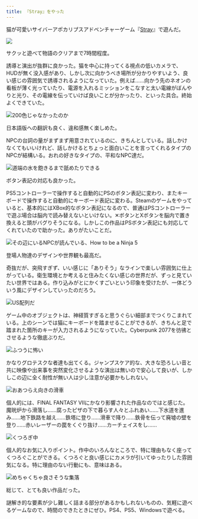 ```yaml
---
title: 『Stray』をやった
---
```

猫が可愛いサイバーアポカリプスアドベンチャーゲーム『[Stray](https://store.steampowered.com/app/1332010/Stray/?l=japanese)』で遊んだ。

![](https://lh5.googleusercontent.com/LZgKAH-l0GbjWCW3WmnCkZwpNlFOAQ2vbEdSjLuB08a4svIwqQ3Nupc6ln3-BcYhBzZx6d2phZi7APL7K53vAjxZ3Dk32a4LL-r4x83QtJwdd62HB0ejXsnltYmq9hu0aK7kx3MtMbNl-s6OVozruAE)

サクッと遊べて物語のクリアまで7時間程度。

誘導と演出が抜群に良かった。猫を中心に持ってくる視点の低いカメラで、HUDが無く没入感があり、しかし次に向かうべき場所が分かりやすいよう、良い感じの雰囲気で誘導されるようになっていた。例えば……向かう先のネオンの看板が薄く光っていたり、電源を入れるミッションをこなすと太い電線がぼんやりと光り、その電線を伝っていけば良いことが分かったり、といった具合。終始よくできていた。

![](https://lh6.googleusercontent.com/QKMCwzUzs4VjqRuIOmaVCj8tGAfjXg0QQUTMrHxSImvQQJwQWn5MjTtPVDG0Z4h8LRkSvKOJ5YpP5quHRlx4vnjany3PqiW8wuuU9tSBAm3Jhq1U0yf6oBrmuECA84anikDdWar3qN9At-vXB_z3iPg "200色じゃなかったのか")

日本語版への翻訳も良く、違和感無く楽しめた。

NPCの台詞の量がまずまず用意されているのに、きちんとしている。話しかけなくてもいいけれど、話しかけるとちょっと面白いことを言ってくれるタイプのNPCが結構いる。おれの好きなタイプの、平和なNPC達だ。

![](https://lh6.googleusercontent.com/-rocquRUtlvYCYnjyoF0kk2CCS76BdlSt1W41Sp2m8U7MTM2KQI7TJ8RnzPp8ykJZbqDwxPpM1uGUYXdI3QB7PTIjfdtudzo-TBqm8ydXpqcTZuhJSTh4m4L0ffAunFHggkNsczswaqsa7MlcZKtA1w "道端の水を飽きるまで舐めたりできる")

ボタン表記の対応も良かった。

PS5コントローラーで操作すると自動的にPSのボタン表記に変わり、またキーボードで操作すると自動的にキーボード表記に変わる。Steamのゲームをやっていると、基本的にはXBox的なボタン表記になるので、普通はPSコントローラーで遊ぶ場合は脳内で読み替えないといけない。✕ボタンとXボタンを脳内で置き換えると頭がバグりそうになる。しかしこの作品はPSボタン表記にも対応してくれていたので助かった。ありがたいことだ。

![](https://lh4.googleusercontent.com/dvBPPFUugYqA8bxPfcR9h0yVULWsq-zuFeEIPsXNmfX5poUQJactuB3r1GOVuK8w2w0VzQn1HI-smYiz4AVye6KdbqxPjGaObaq_uZH8J_ngdNVmh_nCIOmK1n46pNi5FtbynQ5VehsDNX61188rzdc "その辺にいるNPCが読んでいる、How to be a Ninja 5")

登場人物達のデザインや世界観も最高だ。

奇抜だが、突飛すぎず、いい感じに「ありそう」なラインで楽しい雰囲気に仕上がっている。衛生環境とか考えると住みたくない感じの世界だが、ずっと見ていたい世界ではある。作り込みがとにかくすごいという印象を受けたが、一体どういう風にデザインしていったのだろう。

![](https://lh3.googleusercontent.com/mcElFi5JVbgF2jjX2t5gLeGSppTSVzluKCNRz2awbCQmicwHw41Ukk8zSVlqRIS4YVHa5_m9YPevqVvWyPr3vLf7rLHOA0NbzAg_olYIg-AfagND2E4RXD6GQsqPnlfnD0CFxtrswucOT1GS026nLog "US配列だ")

ゲーム中のオブジェクトは、神経質すぎると思うぐらい細部までつくりこまれている。上のシーンでは猫にキーボードを踏ませることができるが、きちんと足で踏まれた箇所のキーが入力されるようになっていた。Cyberpunk 2077を彷彿とさせるような徹底ぶりだ。

![](https://lh3.googleusercontent.com/9-csQZ1Wep5vhkUGInL-Rno9UFU7ohnNDlwCyqu_QlMWDzuCeSTijYkkeqY-qJTRzMksA2l72ttm-Vbn7twHetlO-3jfXlxWfcdNVA5xddjW9vjKIWkNTrb6gZycyhb7qxtKv3z6hxVnAmlRSJj_wK4 "ふつうに怖い")

かなりグロテスクな者達も出てくる。ジャンプスケア的な、大きな恐ろしい音と共に映像や出来事を突然変化させるような演出は無いので安心して良いが、しかしこの辺に全く耐性が無い人は少し注意が必要かもしれない。

![](https://lh5.googleusercontent.com/sVno99hmTwOU8jX1B-2ANgbe5Q2DJrZnXLT_2bf6dtFFJzjSkmh9I-ShNzRGuMNKruHPy7DWS5YIGcrIfRz90fjz2BToZE-ST79aBym_Xwyl-jmUZUrTBZItftzAcwHfLWaC4tFhUzBZ9OpdsluT-T4 "おあつらえ向きの滑車")

個人的には、FINAL FANTASY VIIにかなり影響された作品なのではと感じた。魔晄炉から滑落し……腐ったピザの下で暮らす人々とふれあい……下水道を進み……地下鉄路を越え……鉄塔に登り……滑車で降り……鉄骨を伝って廃墟の壁を登り……赤いレーザーの罠をくぐり抜け……カーチェイスをし……

![](https://lh4.googleusercontent.com/-pcQ4iCnVh5tDhVFn5sEByjAfaGvkcR3vEmpJte9BJuIwsIhEucc470Qs8-uVjpKeYBoswy4KdrAc49Sl2xtFPozT4JzN0KygLwVll9nzjIuGDER-cs9UELfOkVaSg2G77ObolEYScuSI9IvoDCbPa8 "くつろぎ中")

個人的なお気に入りポイント。作中のいろんなところで、特に理由もなく座ってくつろぐことができる。くつろぐと良い感じにカメラが引いてゆったりした雰囲気になる。特に理由のない行動にも、意味はある。

![](https://lh6.googleusercontent.com/2wpyWQBzKKJUoLnP4YLW71znBEVVdA_-HCaS4yd-DXbMOb5NGd3JKho5NyqF5AfU2SHdxIc57z8_E9vMsNA7cpzEmrpcTTHIm7SjK_RMZ5cKAnTfKFFwrkwfZhTpNcmS-b8uksAqMKpwAdhxVtND08A "めちゃくちゃ良さそうな集落")

総じて、とても良い作品だった。

謎解き的な要素が少し難しく詰まる部分があるかもしれないものの、気軽に遊べるゲームなので、時間のできたときにぜひ。PS4、PS5、Windowsで遊べる。
